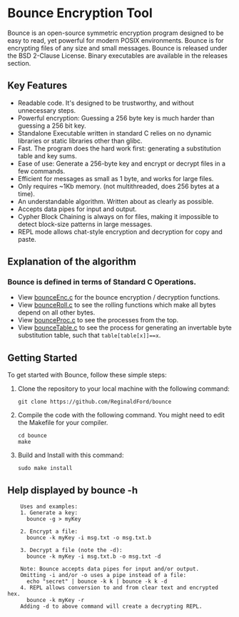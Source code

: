 # Bounce Encryption Tool

Bounce is an open-source symmetric encryption program designed to be easy to read, yet powerful for modern POSIX environments. Bounce is for encrypting files of any size and small messages. Bounce is released under the BSD 2-Clause License. Binary executables are available in the releases section.

## Key Features
- Readable code. It's designed to be trustworthy, and without unnecessary steps.
- Powerful encryption: Guessing a 256 byte key is much harder than guessing a 256 bit key.
- Standalone Executable written in standard C relies on no dynamic libraries or static libraries other than glibc.
- Fast. The program does the hard work first: generating a substitution table and key sums.
- Ease of use: Generate a 256-byte key and encrypt or decrypt files in a few commands.
- Efficient for messages as small as 1 byte, and works for large files.
- Only requires ~1Kb memory. (not multithreaded, does 256 bytes at a time).
- An understandable algorithm. Written about as clearly as possible.
- Accepts data pipes for input and output.
- Cypher Block Chaining is always on for files, making it impossible to detect block-size patterns in large messages.
- REPL mode allows chat-style encryption and decryption for copy and paste.
  
## Explanation of the algorithm
### Bounce is defined in terms of Standard C Operations.
- View [bounceEnc.c](src/bounceEnc.c) for the bounce encryption / decryption functions.
- View [bounceRoll.c](src/bounceRoll.c) to see the rolling functions which make all bytes depend on all other bytes.
- View [bounceProc.c](src/bounceProc.c) to see the processes from the top.
- View [bounceTable.c](src/bounceTable.c) to see the process for generating an invertable byte substitution table, such that `table[table[x]]==x`.

## Getting Started

To get started with Bounce, follow these simple steps:

1. Clone the repository to your local machine with the following command:
   ```shell
   git clone https://github.com/ReginaldFord/bounce
2. Compile the code with the following command. You might need to edit the Makefile for your compiler.
   ```shell
   cd bounce
   make
3. Build and Install with this command:
   ```shell
   sudo make install

## Help displayed by **bounce -h**

```shell
    Uses and examples:
    1. Generate a key:
      bounce -g > myKey

    2. Encrypt a file:
      bounce -k myKey -i msg.txt -o msg.txt.b

    3. Decrypt a file (note the -d):
      bounce -k myKey -i msg.txt.b -o msg.txt -d

    Note: Bounce accepts data pipes for input and/or output.
    Omitting -i and/or -o uses a pipe instead of a file:
      echo "secret" | bounce -k k | bounce -k k -d
    4. REPL allows conversion to and from clear text and encrypted hex.
      bounce -k myKey -r
    Adding -d to above command will create a decrypting REPL.
